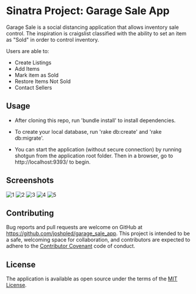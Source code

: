 # Sinatra Project: Garage Sale App

Garage Sale is a social distancing application that allows inventory sale control.
The inspiration is craigslist classified with the ability to set an item as "Sold" in order to control inventory. 

Users are able to:

* Create Listings
* Add Items
* Mark item as Sold
* Restore Items Not Sold
* Contact Sellers

## Usage

* After cloning this repo, run 'bundle install' to install dependencies.

* To create your local database, run 'rake db:create' and 'rake db:migrate'.

* You can start the application (without secure connection) by running shotgun from the application root folder. Then in a browser, go to http://localhost:9393/ to begin.

## Screenshots

![1](/images/SS1.png)
![2](/images/SS2.png)
![3](/images/SS3.png)
![4](/images/SS4.png)
![5](/images/SS5.png)

## Contributing

Bug reports and pull requests are welcome on GitHub at https://github.com/joshpled/garage_sale_app. This project is intended to be a safe, welcoming space for collaboration, and contributors are expected to adhere to the [Contributor Covenant](http://contributor-covenant.org) code of conduct.

## License

The application is available as open source under the terms of the [MIT License](https://opensource.org/licenses/MIT).